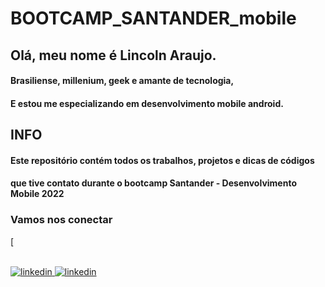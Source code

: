 
# BOOTCAMP_SANTANDER_mobile

## Olá, meu nome é Lincoln Araujo.

#### Brasiliense, millenium, geek e amante de tecnologia,

#### E estou me especializando em desenvolvimento mobile android.

## INFO


#### Este repositório contém todos os trabalhos, projetos e dicas de códigos

#### que tive contato durante o bootcamp Santander - Desenvolvimento Mobile 2022

### Vamos nos conectar
[
<div><br/>
    <a href="https://www.linkedin.com/in/lincolnaraujo/" target="_blank">
	<img alt="linkedin" src="../images/icon_linkedin.png"/>
    </a>
    <a href="https://www.becas-santander.com/pt_br/index.html" target="_blank">
	<img alt="linkedin" src="../images/santander_becas.png"/>
    </a>   
</div>

